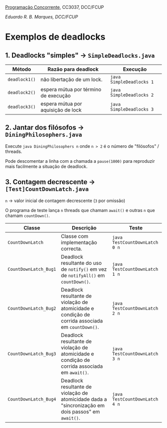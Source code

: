 [Programação Concorrente](https://www.dcc.fc.up.pt/~edrdo/aulas/pc), CC3037, DCC/FCUP

_Eduardo R. B. Marques, DCC/FCUP_


# Exemplos de deadlocks

## 1. Deadlocks "simples" &rarr; `SimpleDeadlocks.java`


Método |Razão para deadlock|Execução|
-------|---------|--------|
`deadlock1()`|não libertação de um lock.|`java SimpleDeadlocks 1`|
`deadlock2()`|espera mútua por término de execução|`java SimpleDeadlocks 2`|
`deadlock3()`|espera mútua por aquisição de lock|`java SimpleDeadlocks 3`|

## 2. Jantar dos filósofos &rarr; `DiningPhilosophers.java`

Execute `java DiningPhilosophers n` onde `n > 2` é o número de "filósofos" / threads.

Pode descomentar a linha com a chamada a `pause(1000)` para reproduzir mais facilmente a situação de deadlock.

## 3. Contagem decrescente &rarr; `[Test]CountDownLatch.java`

`n` &rarr; valor inicial de contagem decrescente (`3` por omissão)

O programa de teste lança `n` threads que chamam `await()` e outras `n` que chamam `countDown()`. 

Classe |Descrição|Teste|
-------|---------|--------|
`CountDownLatch`|Classe com implementação correcta.|`java TestCountDownLatch 0 n`|
`CountDownLatch_Bug1`|Deadlock resultante do uso de `notify()` em vez de `notifyAll()` em `countDown()`.|`java TestCountDownLatch 1 n`|
`CountDownLatch_Bug2`|Deadlock resultante de violação de atomicidade e condição de corrida associada em `countDown()`.|`java TestCountDownLatch 2 n`|
`CountDownLatch_Bug3`|Deadlock resultante de violação de atomicidade e condição de corrida associada em `await()`.|`java TestCountDownLatch 3 n`|
`CountDownLatch_Bug4`|Deadlock resultante de violação de atomicidade dada a "sincronização em dois passos" em `await()`.|`java TestCountDownLatch 4 n`|
